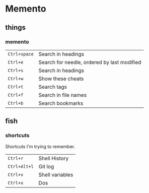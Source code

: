# Memento

## things

### memento

|              |                                             |
| ------------ | ------------------------------------------- |
| `Ctrl+space` | Search in headings                          |
| `Ctrl+e`     | Search for needle, ordered by last modified |
| `Ctrl+s`     | Search in headings                          |
| `Ctrl+w`     | Show these cheats                           |
| `Ctrl+t`     | Search tags                                 |
| `Ctrl+f`     | Search in file names                        |
| `Ctrl+b`     | Search bookmarks                            |

## fish

### shortcuts

Shortcuts I'm trying to remember.

|              |                 |
| ------------ | --------------- |
| `Ctrl+r`     | Shell History   |
| `Ctrl+Alt+l` | Git log         |
| `Ctrl+v`     | Shell variables |
| `Ctrl+x`     | Dos             |
